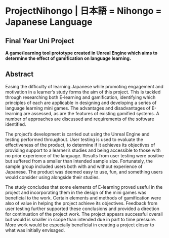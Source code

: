 # ProjectNihongo | 日本語 = Nihongo = Japanese Language

## Final Year Uni Project

**A game/learning tool prototype created in Unreal Engine which aims to determine the effect of gamification on language learning.**

## Abstract
Easing the difficulty of learning Japanese while promoting engagement and motivation in a learner’s study forms the aim of this project. This is tackled through researching both E-learning and gamification, identifying which principles of each are applicable in designing and developing a series of language learning mini games. The advantages and disadvantages of E-learning are assessed, as are the features of existing gamified systems. A number of approaches are discussed and requirements of the software identified.

The project’s development is carried out using the Unreal Engine and testing performed throughout. User testing is used to evaluate the effectiveness of the product, to determine if it achieves its objectives of providing support to a learner’s studies and being accessible to those with no prior experience of the language. Results from user testing were positive but suffered from a smaller than intended sample size. Fortunately, the sample group included users both with and without experience of Japanese. The product was deemed easy to use, fun, and something users would consider using alongside their studies. 

The study concludes that some elements of E-learning proved useful in the project and incorporating them in the design of the mini games was beneficial to the work. Certain elements and methods of gamification were also of value in helping the project achieve its objectives. Feedback from user testing further supported these conclusions and provided a direction for continuation of the project work. The project appears successful overall but would is smaller in scope than intended due in part to time pressure. More work would be especially beneficial in creating a project closer to what was initially envisaged.
